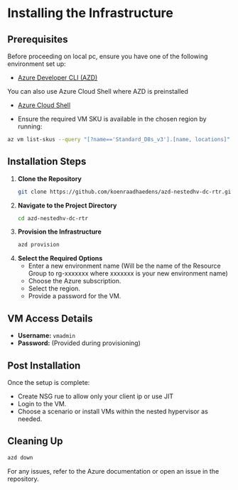 # Installing the Infrastructure

## Prerequisites

Before proceeding on local pc, ensure you have one of the following environment set up:
- [Azure Developer CLI (AZD)](https://learn.microsoft.com/en-us/azure/developer/azure-developer-cli/install-azd)

You can also use Azure Cloud Shell where AZD is preinstalled
- [Azure Cloud Shell](https://shell.azure.com)
  
- Ensure the required VM SKU is available in the chosen region by running:
 ```sh
 az vm list-skus --query "[?name=='Standard_D8s_v3'].[name, locations]" --output table
 ```

## Installation Steps

1. **Clone the Repository**
   ```sh
   git clone https://github.com/koenraadhaedens/azd-nestedhv-dc-rtr.git
   ```
2. **Navigate to the Project Directory**
   ```sh
   cd azd-nestedhv-dc-rtr
   ```
3. **Provision the Infrastructure**
   ```sh
   azd provision
   ```
4. **Select the Required Options**
   - Enter a new environment name (Will be the name of the Resource Group to rg-xxxxxxx where xxxxxxx is your new environment name)
   - Choose the Azure subscription.
   - Select the region.
   - Provide a password for the VM.

## VM Access Details

- **Username:** `vmadmin`
- **Password:** (Provided during provisioning)

## Post Installation

Once the setup is complete:
- Create NSG rue to allow only your client ip or use JIT
- Login to the VM.
- Choose a scenario or install VMs within the nested hypervisor as needed.

## Cleaning Up
   ```sh
   azd down
   ```



For any issues, refer to the Azure documentation or open an issue in the repository.
